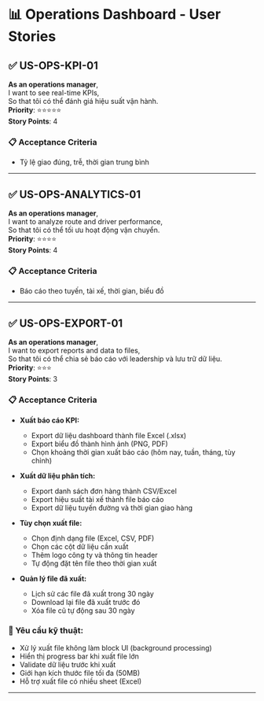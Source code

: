 # 📊 Operations Dashboard - User Stories

## ✅ US-OPS-KPI-01

**As an operations manager**,  
I want to see real-time KPIs,  
So that tôi có thể đánh giá hiệu suất vận hành.  
**Priority**: ⭐⭐⭐⭐⭐  
**Story Points**: 4

### 📋 Acceptance Criteria

- Tỷ lệ giao đúng, trễ, thời gian trung bình

---

## ✅ US-OPS-ANALYTICS-01

**As an operations manager**,  
I want to analyze route and driver performance,  
So that tôi có thể tối ưu hoạt động vận chuyển.  
**Priority**: ⭐⭐⭐⭐  
**Story Points**: 4

### 📋 Acceptance Criteria

- Báo cáo theo tuyến, tài xế, thời gian, biểu đồ

---

## ✅ US-OPS-EXPORT-01

**As an operations manager**,  
I want to export reports and data to files,  
So that tôi có thể chia sẻ báo cáo với leadership và lưu trữ dữ liệu.  
**Priority**: ⭐⭐⭐  
**Story Points**: 3

### 📋 Acceptance Criteria

- **Xuất báo cáo KPI:**
  - Export dữ liệu dashboard thành file Excel (.xlsx)
  - Export biểu đồ thành hình ảnh (PNG, PDF)
  - Chọn khoảng thời gian xuất báo cáo (hôm nay, tuần, tháng, tùy chỉnh)

- **Xuất dữ liệu phân tích:**
  - Export danh sách đơn hàng thành CSV/Excel
  - Export hiệu suất tài xế thành file báo cáo
  - Export dữ liệu tuyến đường và thời gian giao hàng

- **Tùy chọn xuất file:**
  - Chọn định dạng file (Excel, CSV, PDF)
  - Chọn các cột dữ liệu cần xuất
  - Thêm logo công ty và thông tin header
  - Tự động đặt tên file theo thời gian xuất

- **Quản lý file đã xuất:**
  - Lịch sử các file đã xuất trong 30 ngày
  - Download lại file đã xuất trước đó
  - Xóa file cũ tự động sau 30 ngày

### 🎯 Yêu cầu kỹ thuật:

- Xử lý xuất file không làm block UI (background processing)
- Hiển thị progress bar khi xuất file lớn
- Validate dữ liệu trước khi xuất
- Giới hạn kích thước file tối đa (50MB)
- Hỗ trợ xuất file có nhiều sheet (Excel)
---
